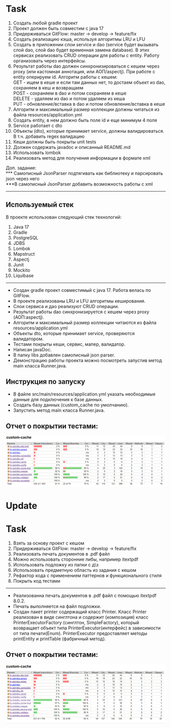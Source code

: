 # Task
1. Создать любой gradle проект
2. Проект должен быть совместим с java 17
3. Придерживаться GitFlow: master -> develop -> feature/fix
4. Создать реализацию кэша, используя алгоритмы LRU и LFU
5. Создать в приложении слои service и dao (service будет вызывать слой dao, слой dao будет временная замена database). В этих сервисах реализовать CRUD операции для работы с entity. Работу организовать через интерфейсы.
6. Результат работы dao должен синхронизироваться с кешем через proxy (или кастомная аннотация, или АОП/aspectj). При работе с entity оперируем id. Алгоритм работы с кешем:  
GET - ищем в кеше и если там данных нет, то достаем объект из dao, сохраняем в кеш и возвращаем  
POST - сохраняем в dao и потом сохраняем в кеше  
DELETE - удаляем из dao и потом удаляем из кеша  
PUT - обновление/вставка в dao и потом обновление/вставка в кеше
7. Алгоритм и максимальный размер коллекции должны читаться из файла resources/application.yml
8. Создать entity, в нем должно быть поле id и еще минимум 4 поля
9. Service работает с dto
10. Объекты (dto), которые принимает service, должны валидироваться. В т.ч. добавить regex валидацию
11. Кеши должны быть покрыты unit tests
12. Должен содержать javadoc и описанный README.md
13. Использовать lombok
14. Реализовать метод для получения информации в формате xml

Доп. задание:  
*** Самописный JsonParser подтягивать как библиотеку и парсировать json через него  
***В самописный JsonParser добавить возможность работы с xml 
___
Используемый стек
---
В проекте использован следующий стек технологий:
1. Java 17
2. Gradle
3. PostgreSQL
4. JDBS
5. Lombok
6. Mapstruct
7. Aspectj
8. Junit
9. Mockito
10. Liquibase
___

* Создан gradle проект совместимый с java 17. Работа велась по GitFlow.
* В проекте реализованы LRU и LFU алгоритмы кеширования.
* Слои сервиса и дао реализуют CRUD операции.
* Результат работы dao синхронизируется с кешем через proxy (АОП:aspectj).
* Алгоритм и максимальный размер коллекции читаются из файла resources/application.yml
* Объекты dto, которые принимает service, проверяются валидатором.
* Тестами покрыты кеши, сервис, мапер, валидатор.
* Написан javaDoc.
* В папку libs добавлен самописный json parser.
* Демонстрацию работы проекта можно посмотреть запустив метод main класса Runner.java.

## Инструкция по запуску

* В файле src/main/resources/application.yml указать необходимые данные для подключения к базе данных.
* Создать базу данных (custom_cache по умолчанию).
* Запустить метод main класса Runner.java. 

## Отчет о покрытии тестами:
![reports](img/test1.png)

# Update
# Task

1. Взять за основу проект с кешом
2. Придерживаться GitFlow: master -> develop -> feature/fix
3. Реализовать печать документов в .pdf файл
4. Можно использовать сторонние либы, например itextpdf
5. Использовать подложку из папки с д\з
6. Использовать предметную область из задания с кешом
7. Рефактор кода с применением паттернов и функционального стиля
8. Покрыть код тестами
---
* Реализованна печать документов в .pdf файл с помощью itextpdf 8.0.2.
* Печать выполняется на файл подложки.
* Создан пакет printer содержащий класс Printer. Класс Printer реализован в виде синглтона и содержит (композиция) класс PrinterExecutorFactory (синглтон, SimpleFactory), который возвращает объект типа PrinterExecutor(интерфейс) в зависимости от типа печати(Enum). PrinterExecutor предоставляет методы printEntity и printTable (фабричный метод).
## Отчет о покрытии тестами:
![reports](img/test2.png)